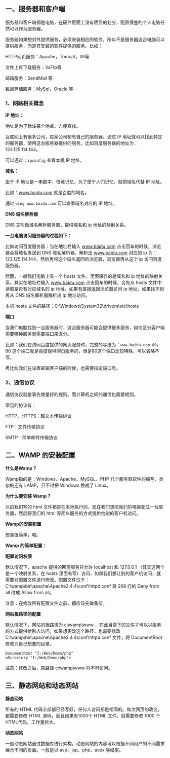 ## 一、服务器和客户端

服务器和客户端都是电脑，在硬件层面上没有明显的划分，配置很差的个人电脑任然可以作为服务器。

服务器如果想对外提供服务，必须安装相应的软件，所以不是服务器这台电脑可以提供服务，而是其安装的软件提供的服务。比如：

HTTP网页服务：Apache，Tomcat，IIS等

文件上传下载服务：VsFtp等

邮箱服务：SendMail 等

数据存储服务：MySql，Oracle 等



### 1、网路相关概念

**IP 地址：**

地址是为了标注某个地点，方便查找。

互联网上有很多公司，每家公司都有自己的服务器。通过 IP 地址就可以找到特定的服务器，使用这台服务器提供的服务。比如百度服务器的地址为：123.125.114.144。

可以通过：`ipconfig` 查看本机  IP 地址。



**域名：**

由于 IP 地址是一串数字，很难记忆，为了便于人们记忆，就把域名代替 IP 地址。

比如：www.baidu.com 就是百度的域名。

通过 `ping www.baidu.com` 可以查看域名对应的 IP 地址。



**DNS 域名解析器**

DNS 又叫做域名解析服务器，提供域名和 ip 地址的映射关系。



**一台电脑访问服务器的过程如下：**

比如访问百度服务器：当在地址栏输入 www.baidu.com 点击回车的时候，浏览器会将域名发送到 DNS 域名解析器，解析出 www.baidu.com 对应的 ip 为：123.125.114.144，然后再将这个域名返回给浏览器，浏览器再从这个 ip 访问百度服务器。

然而，一般我们电脑上有一个 hosts 文件，里面保存的是域名和 ip 地址的映射关系。其实在地址栏输入 www.baidu.com 点击回车的时候，会先从 hosts 文件中读取是否有对应域名的 ip 地址，如果有直接返回浏览器访问 ip 地址，如果找不到再从 DNS 域名解析器解析出 ip 地址访问。

本机 hosts 文件的路径：C:\Windows\System32\drivers\etc\hosts

 

**端口**

当我们电脑找到一台服务器时，这台服务器可能会提供很多服务，如何区分客户端需要哪种服务就需要端口来区分。

比如：我们在访问百度提供的网页服务时，完整的写法为：`www.baidu.com:80`，80 这个端口就是百度提供网页服务的，但是80这个端口比较特殊，可以省略不写。

再比如我们在设置邮箱客户端的时候，也需要指定端口号。



### 2、通信协议

通信协议就是事先商量好的规则。而计算机之间的通信也需要规则。

常见的协议有：

HTTP、HTTPS：超文本传输协议

FTP：文件传输协议

SMTP：简单邮件传输协议





## 二、WAMP 的安装配置

**什么是Wamp？**

Wamp指的是：Windows、Apache、MySQL、PHP 几个服务器软件的缩写，类似的还有 LAMP，只不过把 Windows 换成了 Linux。



**为什么要安装 Wamp？**

以前我们写的 html 文件都是在本地执行的，现在我们想把我们的电脑变成一台服务器，然后将我们的 html 界面以服务的方式提供给别的客户机访问。



**Wamp的安装配置**

安装很简单，略。



**Wamp 的简单配置：**

**配置访问权限**

默认情况下，apache 提供的网页服务只允许 localhost 和 127.0.0.1 （其实这两个是一个映射关系，在 hosts 里面有写）访问，如果我们想让别的客户机访问，就需要对配置文件进行修改。配置文件位于：C:\wamp\bin\apache\Apache2.4.4\conf\httpd.conf 将 268 行的 Deny from all 改成 Allow from all。

注意：在修改所有配置文件之前，都应该先做备份。



**网站根路径的配置**

默认情况下，网站的根路径为 c:\wamp\www ，在此目录下的文件才可以以服务的方式提供给别人访问，如果想更改这个路径，也需要修改 C:\wamp\bin\apache\Apache2.4.4\conf\httpd.conf 文件，将 DocumentRoot 修改为自己想要的目录。

```
DocumentRoot "I:/Web/Demo/php"
<Directory "I:/Web/Demo/php">
```

注意：修改之后，原路径  c:\wamp\www 将不可访问。





## 三、静态网站和动态网站

**静态网站**

所有的 HTML 代码全部都已经写好，任何人访问都是相同的。每次网页的改变，都需要修改 HTML 源码，而且如果有1000个 HTML 文件，就需要修改 1000 个 HTML代码，工作量巨大。



**动态网站**

一般动态网站通过数据库进行架构，动态网站的内容可以根据不同用户的不同需求展示不同的页面。一般是以 asp、jsp、php、aspx 等结尾。


